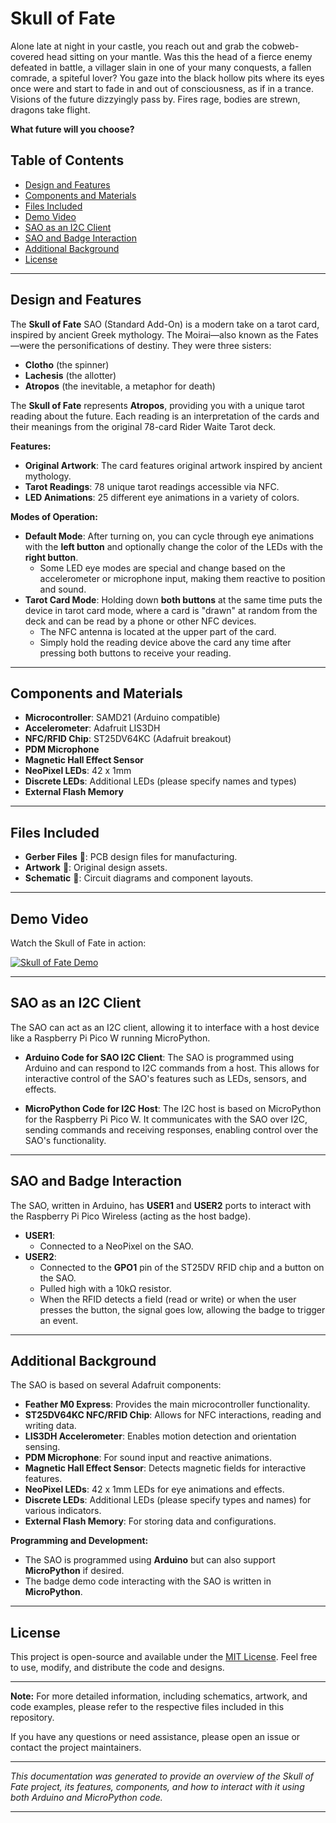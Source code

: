 # Skull of Fate

Alone late at night in your castle, you reach out and grab the cobweb-covered head sitting on your mantle. Was this the head of a fierce enemy defeated in battle, a villager slain in one of your many conquests, a fallen comrade, a spiteful lover? You gaze into the black hollow pits where its eyes once were and start to fade in and out of consciousness, as if in a trance. Visions of the future dizzyingly pass by. Fires rage, bodies are strewn, dragons take flight.

**What future will you choose?**

## Table of Contents

- [Design and Features](#design-and-features)
- [Components and Materials](#components-and-materials)
- [Files Included](#files-included)
- [Demo Video](#demo-video)
- [SAO as an I2C Client](#sao-as-an-i2c-client)
- [SAO and Badge Interaction](#sao-and-badge-interaction)
- [Additional Background](#additional-background)
- [License](#license)

---

## Design and Features

The **Skull of Fate** SAO (Standard Add-On) is a modern take on a tarot card, inspired by ancient Greek mythology. The Moirai—also known as the Fates—were the personifications of destiny. They were three sisters:

- **Clotho** (the spinner)
- **Lachesis** (the allotter)
- **Atropos** (the inevitable, a metaphor for death)

The **Skull of Fate** represents **Atropos**, providing you with a unique tarot reading about the future. Each reading is an interpretation of the cards and their meanings from the original 78-card Rider Waite Tarot deck.

**Features:**

- **Original Artwork**: The card features original artwork inspired by ancient mythology.
- **Tarot Readings**: 78 unique tarot readings accessible via NFC.
- **LED Animations**: 25 different eye animations in a variety of colors.

**Modes of Operation:**

- **Default Mode**: After turning on, you can cycle through eye animations with the **left button** and optionally change the color of the LEDs with the **right button**.
  - Some LED eye modes are special and change based on the accelerometer or microphone input, making them reactive to position and sound.
- **Tarot Card Mode**: Holding down **both buttons** at the same time puts the device in tarot card mode, where a card is "drawn" at random from the deck and can be read by a phone or other NFC devices.
  - The NFC antenna is located at the upper part of the card.
  - Simply hold the reading device above the card any time after pressing both buttons to receive your reading.

---

## Components and Materials

- **Microcontroller**: SAMD21 (Arduino compatible)
- **Accelerometer**: Adafruit LIS3DH
- **NFC/RFID Chip**: ST25DV64KC (Adafruit breakout)
- **PDM Microphone**
- **Magnetic Hall Effect Sensor**
- **NeoPixel LEDs**: 42 x 1mm
- **Discrete LEDs**: Additional LEDs (please specify names and types)
- **External Flash Memory**

---

## Files Included

- **Gerber Files** 🐹: PCB design files for manufacturing.
- **Artwork** 🎨: Original design assets.
- **Schematic** 📂: Circuit diagrams and component layouts.

---

## Demo Video

Watch the Skull of Fate in action:

[![Skull of Fate Demo](https://img.youtube.com/vi/K-RiMK6Kz78/0.jpg)](https://www.youtube.com/watch?v=K-RiMK6Kz78)

---

## SAO as an I2C Client

The SAO can act as an I2C client, allowing it to interface with a host device like a Raspberry Pi Pico W running MicroPython.

- **Arduino Code for SAO I2C Client**: The SAO is programmed using Arduino and can respond to I2C commands from a host. This allows for interactive control of the SAO's features such as LEDs, sensors, and effects.

- **MicroPython Code for I2C Host**: The I2C host is based on MicroPython for the Raspberry Pi Pico W. It communicates with the SAO over I2C, sending commands and receiving responses, enabling control over the SAO's functionality.

---

## SAO and Badge Interaction

The SAO, written in Arduino, has **USER1** and **USER2** ports to interact with the Raspberry Pi Pico Wireless (acting as the host badge).

- **USER1**:
  - Connected to a NeoPixel on the SAO.
- **USER2**:
  - Connected to the **GPO1** pin of the ST25DV RFID chip and a button on the SAO.
  - Pulled high with a 10kΩ resistor.
  - When the RFID detects a field (read or write) or when the user presses the button, the signal goes low, allowing the badge to trigger an event.

---

## Additional Background

The SAO is based on several Adafruit components:

- **Feather M0 Express**: Provides the main microcontroller functionality.
- **ST25DV64KC NFC/RFID Chip**: Allows for NFC interactions, reading and writing data.
- **LIS3DH Accelerometer**: Enables motion detection and orientation sensing.
- **PDM Microphone**: For sound input and reactive animations.
- **Magnetic Hall Effect Sensor**: Detects magnetic fields for interactive features.
- **NeoPixel LEDs**: 42 x 1mm LEDs for eye animations and effects.
- **Discrete LEDs**: Additional LEDs (please specify types and names) for various indicators.
- **External Flash Memory**: For storing data and configurations.

**Programming and Development:**

- The SAO is programmed using **Arduino** but can also support **MicroPython** if desired.
- The badge demo code interacting with the SAO is written in **MicroPython**.

---

## License

This project is open-source and available under the [MIT License](LICENSE). Feel free to use, modify, and distribute the code and designs.

---

**Note:** For more detailed information, including schematics, artwork, and code examples, please refer to the respective files included in this repository.

If you have any questions or need assistance, please open an issue or contact the project maintainers.

---

*This documentation was generated to provide an overview of the Skull of Fate project, its features, components, and how to interact with it using both Arduino and MicroPython code.*

---
